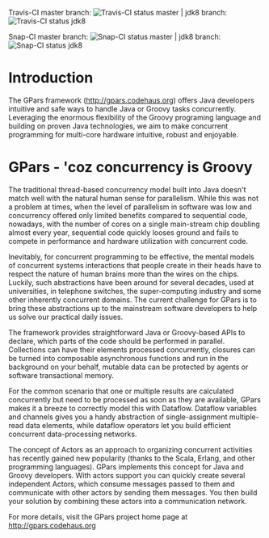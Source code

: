 Travis-CI  master branch: ![Travis-CI status master](https://travis-ci.org/GPars/GPars.svg?branch=master)
|  jdk8 branch: ![Travis-CI status jdk8](https://travis-ci.org/GPars/GPars.svg?branch=jdk8)

Snap-CI master branch: ![Snap-CI status master](https://snap-ci.com/GPars/GPars/branch/master/build_image)
|  jdk8 branch: ![Snap-CI status jdk8](https://snap-ci.com/GPars/GPars/branch/jdk8/build_image)

# Introduction

The GPars framework (http://gpars.codehaus.org) offers Java developers intuitive and safe ways to handle
Java or Groovy tasks concurrently. Leveraging the enormous flexibility of the Groovy programing language and
building on proven Java technologies, we aim to make concurrent programming for multi-core hardware
intuitive, robust and enjoyable.

# GPars - 'coz concurrency is Groovy

The traditional thread-based concurrency model built into Java doesn't match well with the natural human
sense for parallelism. While this was not a problem at times, when the level of parallelism in software was
low and concurrency offered only limited benefits compared to sequential code, nowadays, with the number of
cores on a single main-stream chip doubling almost every year, sequential code quickly looses ground and
fails to compete in performance and hardware utilization with concurrent code.

Inevitably, for concurrent programming to be effective, the mental models of concurrent systems interactions
that people create in their heads have to respect the nature of human brains more than the wires on the
chips. Luckily, such abstractions have been around for several decades, used at universities, in telephone
switches, the super-computing industry and some other inherently concurrent domains. The current challenge
for GPars is to bring these abstractions up to the mainstream software developers to help us solve our
practical daily issues.

The framework provides straightforward Java or Groovy-based APIs to declare, which parts of the code should
be performed in parallel. Collections can have their elements processed concurrently, closures can be turned
into composable asynchronous functions and run in the background on your behalf, mutable data can be
protected by agents or software transactional memory.

For the common scenario that one or multiple results are calculated concurrently but need to be processed as
soon as they are available, GPars makes it a breeze to correctly model this with Dataflow. Dataflow
variables and channels gives you a handy abstraction of single-assignment multiple-read data elements, while
dataflow operators let you build efficient concurrent data-processing networks.

The concept of Actors as an approach to organizing concurrent activities has recently gained new popularity
(thanks to the Scala, Erlang, and other programming languages). GPars implements this concept for Java and
Groovy developers. With actors support you can quickly create several independent Actors, which consume
messages passed to them and communicate with other actors by sending them messages. You then build your
solution by combining these actors into a communication network.

For more details, visit the GPars project home page at http://gpars.codehaus.org
